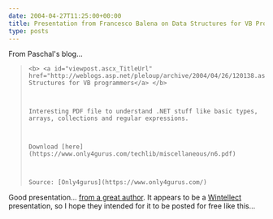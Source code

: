 ```yaml
---
date: 2004-04-27T11:25:00+00:00
title: Presentation from Francesco Balena on Data Structures for VB Programmers
type: posts
---
```

<p dir="ltr">
  From Paschal's blog...


<blockquote dir="ltr" style="MARGIN-RIGHT: 0px">

    <b> <a id="viewpost.ascx_TitleUrl" href="http://weblogs.asp.net/pleloup/archive/2004/04/26/120138.aspx">Data Structures for VB programmers</a> </b>



    Interesting PDF file to understand .NET stuff like basic types, arrays, collections and regular expressions.



    Download [here](https://www.only4gurus.com/techlib/miscellaneous/n6.pdf)



    Source: [Only4gurus](https://www.only4gurus.com/)

</blockquote>

Good presentation... [from a great author](https://www.wintellect.com/about/instructors/instructorbios.aspx?id=5). It appears to be a [Wintellect](https://www.wintellect.com/) presentation, so I hope they intended for it to be posted for free like this...
